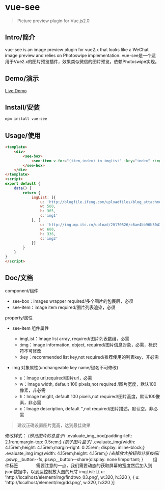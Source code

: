 # vue-see
> Picture preview plugin for Vue.js2.0

## Intro/简介
vue-see is an image preview plugin for vue2.x that looks like a WeChat image preview and relies on Photoswipe implementation.
vue-see是一个适用于Vue2.x的图片预览插件，效果类似微信的图片预览，依赖Photoswipe实现。
## Demo/演示
[Live Demo](https://zhaohaodang.github.io/demo/vue-see/#/)
## Install/安装
```bash
npm install vue-see
```
## Usage/使用
```html
<template>
    <div>
        <see-box>
            <see-item v-for="(item,index) in imgList" :key="index" :img="item"></see-item>
        </see-box>
    </div>
</template>
<script>
export default {
    data() {
        return {
            imgList: [{
                u: 'http://blogfile.ifeng.com/uploadfiles/blog_attachment/1308/75/10103075_13773099904967.jpg',
                w: 500,
                h: 365,
                c:'img1'
            }, {
                u: 'http://img.mp.itc.cn/upload/20170526/c6ae4bb96b3043be9d45fa5402a7f96c_th.jpg',
                w: 600,
                h: 336,
                c:'img2'
            }]
        }
    }
}
</script>
```
## Doc/文档
component/组件

* see-box：images wrapper required/多个图片的包裹层，必须
* see-item：image item required/图片列表渲染，必须

property/属性

* see-item 组件属性

  * imgList：Image list array, required/图片列表数组，必需
  * :img：image information, object, required/图片信息对象，必需，标识符不可修改
  * :key：recommended list key,not required/推荐使用的列表key，非必需

* img 对象属性(unchangeable  key name/键名不可修改)

  * u：Image url,required/图片url，必需
  * w：Image width, default 100 pixels,not required /图片宽度，默认100像素，非必需
  * h：Image height, default 100 pixels,not required/图片高度，默认100像素，非必需
  * c：Image description, default '',not required/图片描述，默认空，非必需
> 建议正确设置图片宽高，达到最佳效果

修改样式：
   /*预览图片的总盒子*/
  .evaluate_img_box{padding-left: 2.1rem;margin-top: 0.5rem;}
  /*孩子图片盒子*/
  .evaluate_img{width: 4.15rem;height: 4.15rem;margin-right: 0.25rem; display: inline-block;}
  .evaluate_img img{width: 4.15rem;height: 4.15rem;}
  /*去掉放大按钮和分享按钮*/
  .pswp__button--fs,.pswp__button--share{display: none !important; }
        组件标签
        <see-box class="evaluate_img_box">
            <see-item v-for="(item,index) in imgList" :key="index" :img="item" class="evaluate_img"></see-item>
        </see-box>
需要注意的一点，我们需要动态的获取屏幕的宽度然后加入到json数据中，以到达控制放大图的尺寸
 imgList: [{
                u: 'http://localhost/element/img/findtwo_03.png',
                w:320,
                h:320
            }, {
                u: 'http://localhost/element/img/dd.png',
                w:320,
                h:320
            }]
